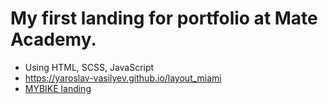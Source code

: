 # My first landing for portfolio at Mate Academy.

- Using HTML, SCSS, JavaScript
- https://yaroslav-vasilyev.github.io/layout_miami
- [MYBIKE landing](https://www.figma.com/file/NZQAIydtHo5QkINyGLHNcq/BIKE-New-Version?node-id=0%3A1)
